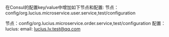 在Consul的配置key/value中增加如下节点和配置:
节点：config/org.lucius.microservice.user.service,test/configuration

节点：config/org.lucius.microservice.order.service,test/configuration
配置：
lucius:
  email: lucius.lv.test@qq.com